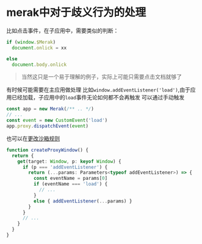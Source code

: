 # merak中对于歧义行为的处理
比如点击事件，在子应用中，需要类似的判断：
```ts
if (window.$Merak)
  document.onlick = xx

else
  document.body.onlick
```
> 当然这只是一个易于理解的例子，实际上可能只需要点击文档就够了

有时候可能需要在主应用做处理
比如`window.addEventListener('load')`,由于应用已经加载，子应用中的`load`事件无论如何都不会再触发
可以通过手动触发
```ts
const app = new Merak(/** .. */)
// ...
const event = new CustomEvent('load')
app.proxy.dispatchEvent(event)
```
也可以在[更改沙箱规则]()

```ts
function createProxyWindow() {
  return {
    get(target: Window, p: keyof Window) {
      if (p === 'addEventListener') {
        return (...params: Parameters<typeof addEventListener>) => {
          const eventName = params[0]
          if (eventName === 'load') {
            // ...
          }
          else { addEventListener(...params) }
        }
      }
      // ...
    }
  }
}
```
